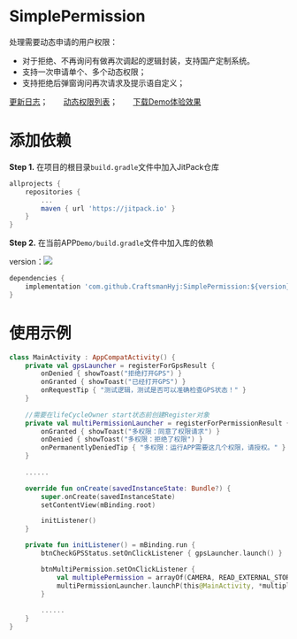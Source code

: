 # SimplePermission
处理需要动态申请的用户权限：

+ 对于拒绝、不再询问有做再次调起的逻辑封装，支持国产定制系统。
+ 支持一次申请单个、多个动态权限；
+ 支持拒绝后弹窗询问再次请求及提示语自定义；



[更新日志]( https://github.com/CraftsmanHyj/SimplePermission/blob/master/docs/UpdateLog.md )；　　[动态权限列表](https://github.com/CraftsmanHyj/SimplePermission/blob/master/docs/%E6%9D%83%E9%99%90%E8%AF%B4%E6%98%8E.md)；　　[下载Demo体验效果](https://github.com/CraftsmanHyj/SimplePermission/raw/master/docs/Demo.apk)

# 添加依赖

**Step 1.** 在项目的根目录`build.gradle`文件中加入JitPack仓库

```groovy
allprojects {
	repositories {
		...
		maven { url 'https://jitpack.io' }
	}
}
```

**Step 2.** 在当前APP`Demo/build.gradle`文件中加入库的依赖

version：[![](https://jitpack.io/v/CraftsmanHyj/SimplePermission.svg)](https://jitpack.io/#CraftsmanHyj/SimplePermission)

```groovy
dependencies {
    implementation 'com.github.CraftsmanHyj:SimplePermission:${version}'
}
```



# 使用示例

```kotlin
class MainActivity : AppCompatActivity() {
    private val gpsLauncher = registerForGpsResult {
        onDenied { showToast("拒绝打开GPS") }
        onGranted { showToast("已经打开GPS") }
        onRequestTip { "测试逻辑，测试是否可以准确检查GPS状态！" }
    }
	
    //需要在lifeCycleOwner start状态前创建Register对象
    private val multiPermissionLauncher = registerForPermissionResult {
        onGranted { showToast("多权限：同意了权限请求") }
        onDenied { showToast("多权限：拒绝了权限") }
        onPermanentlyDeniedTip { "多权限：运行APP需要这几个权限，请授权。" }
    }
	
	......

    override fun onCreate(savedInstanceState: Bundle?) {
        super.onCreate(savedInstanceState)
        setContentView(mBinding.root)

        initListener()
    }

    private fun initListener() = mBinding.run {
        btnCheckGPSStatus.setOnClickListener { gpsLauncher.launch() }

        btnMultiPermission.setOnClickListener {
            val multiplePermission = arrayOf(CAMERA, READ_EXTERNAL_STORAGE, WRITE_EXTERNAL_STORAGE)
            multiPermissionLauncher.launchP(this@MainActivity, *multiplePermission)
        }
		
		......
    }
}
```

